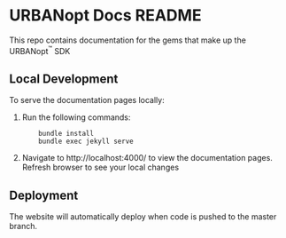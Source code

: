 # URBANopt Docs README

This repo contains documentation for the gems that make up the URBANopt<sup>&trade;</sup> SDK

## Local Development

To serve the documentation pages locally:
1. Run the following commands:
	```terminal
		bundle install
		bundle exec jekyll serve
	```
1. Navigate to http://localhost:4000/ to view the documentation pages.  Refresh browser to see your local changes

## Deployment

The website will automatically deploy when code is pushed to the master branch.